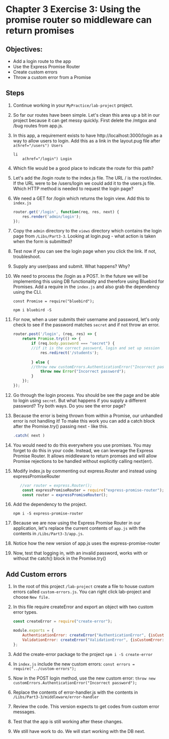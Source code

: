 # Chapter 3 Exercise 3: Using the promise router so middleware can return promises

## Objectives:
* Add a login route to the app
* Use the Express Promise Router 
* Create custom errors
* Throw a custom error from a Promise

## Steps 

1. Continue working in your `MyPractice/lab-project` project. 

1. So far our routes have been simple. Let's clean this area up a bit in our project because it can get messy quickly. First delete the /mtgox and /bug routes from app.js. 

1. In this app, a requirement exists to have http://localhost:3000/login as a way to allow users to login. Add this as a link in the layout.pug file after `a(href="/users") Users`
    ```
    li 
        a(href="/login") Login
    ```    

1. Which file would be a good place to indicate the route for this path?

1. Let's add the /login route to the index.js file. The URL / is the root/index. If the URL were to be /users/login we could add it to the users.js file.
Which HTTP method is needed to request the login page?

1. We need a GET for /login which returns the login view. Add this to `index.js`

    ``` javascript
    router.get('/login', function(req, res, next) {
        res.render('admin/login');
    });
    ```
1. Copy the `admin` directory to the `views` directory which contains the login page from `/Libs/Part3-3`. Looking at login.pug - what action is taken when the form is submitted?

1. Test now if you can see the login page when you click the link. If not, troubleshoot.

1. Supply any user/pass and submit. What happens? Why?
 
1. We need to process the /login as a POST. In the future we will be implementing this using DB functionality and therefore using Bluebird for Promises. Add a require in the `index.js` and also grab the dependency using the CLI.

    ``` const Promise = require("bluebird"); ```

    ``` npm i bluebird -S ```

1. For now, when a user submits their username and password, let's only check to see if the password matches `secret` and if not throw an error.

    ``` javascript
    router.post('/login', (req, res) => {
        return Promise.try(() => {
            if (req.body.password === "secret") {
            //if it is the correct password, login and set up session
                res.redirect('/students');
            
            } else {
            //throw new customErrors.AuthenticationError("Incorrect password");
                throw new Error("Incorrect password");
            }
        });
    });
    ```

1. Go through the login process. You should be see the page and be able to login using `secret`. But what happens if you supply a different password? Try both ways. Do you see the error page?

1. Because the error is being thrown from within a Promise, our unhandled error is not handling it! To make this work you can add a catch block after the Promise.try() passing next - like this. 

    ``` javascript
   .catch( next )
    ```    

1. You would need to do this everywhere you use promises. You may forget to do this in your code.  Instead, we can leverage the Express Promise Router. It allows middleware to return promses and will allow Promise rejections to be handled without explicitly calling next(err).  

1. Modify index.js by commenting out express.Router and instead using expressPromiseRouter
    
    ``` javascript
       //var router = express.Router();
        const expressPromiseRouter = require("express-promise-router");
        const router = expressPromiseRouter();
    ```

1. Add the dependency to the project. 
    ```
    npm i -S express-promise-router
    ```

1. Because we are now using the Express Promise Router in our application, let's replace the current contents of `app.js` with the contents in `/Libs/Part3-3/app.js`.

1. Notice how the new version of app.js uses the express-promise-router

1. Now, test that logging in, with an invalid password, works with or without the catch() block in the Promise.try() 

## Add Custom errors

1. In the root of this project `/lab-project` create a file to house custom errors called `custom-errors.js`. You can right click lab-project and choose `New file.`

1. In this file require createError and export an object with two custom error types.
    ```javascript
    const createError = require("create-error");

    module.exports = {
        AuthenticationError: createError("AuthenticationError", {isCustomError: true, status: 401}),
        ValidationError: createError("ValidationError", {isCustomError: true, status: 422})
    };
    ```

1. Add the create-error package to the project `npm i -S create-error`

1. In `index.js` include the new custom errors:
```const errors = require("../custom-errors");```

1. Now in the POST login method, use the new custom error:
```throw new customErrors.AuthenticationError("Incorrect password");```
     
1. Replace the contents of error-handler.js with the contents in `/Libs/Part3-3/middleware/error-handler`

1. Review the code. This version expects to get codes from custom error messages.

1. Test that the app is still working after these changes.

1. We still have work to do. We will start working with the DB next.


